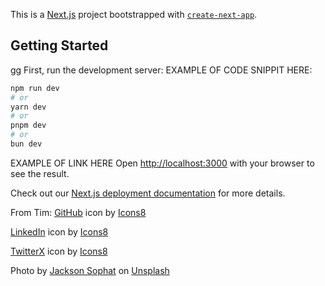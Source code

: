 This is a [Next.js](https://nextjs.org/) project bootstrapped with [`create-next-app`](https://github.com/vercel/next.js/tree/canary/packages/create-next-app).

## Getting Started
gg
First, run the development server:
EXAMPLE OF CODE SNIPPIT HERE:
```bash
npm run dev
# or
yarn dev
# or
pnpm dev
# or
bun dev
```
EXAMPLE OF LINK HERE
Open [http://localhost:3000](http://localhost:3000) with your browser to see the result.



Check out our [Next.js deployment documentation](https://nextjs.org/docs/deployment) for more details.





From Tim:
<a target="_blank" href="https://icons8.com/icon/62856/github">GitHub</a> icon by <a target="_blank" href="https://icons8.com">Icons8</a>

<a target="_blank" href="https://icons8.com/icon/8808/linkedin">LinkedIn</a> icon by <a target="_blank" href="https://icons8.com">Icons8</a>

<a target="_blank" href="https://icons8.com/icon/A4DsujzAX4rw/twitterx">TwitterX</a> icon by <a target="_blank" href="https://icons8.com">Icons8</a>

Photo by <a href="https://unsplash.com/@jacksonsophat?utm_content=creditCopyText&utm_medium=referral&utm_source=unsplash">Jackson Sophat</a> on <a href="https://unsplash.com/photos/orange-plastic-blocks-on-white-surface-_t-l5FFH8VA?utm_content=creditCopyText&utm_medium=referral&utm_source=unsplash">Unsplash</a>
  

